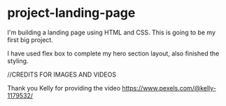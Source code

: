 # project-landing-page

I'm building a landing page using HTML and CSS. This is going to be my first big project.

I have used flex box to complete my hero section layout, also finished the styling.





//CREDITS FOR IMAGES AND VIDEOS

Thank you Kelly for providing the video
https://www.pexels.com/@kelly-1179532/

